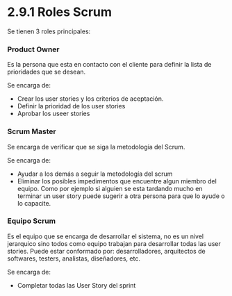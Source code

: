 # 2.9.1 Roles Scrum

Se tienen 3 roles principales:

### Product Owner

Es la persona que esta en contacto con el cliente para definir la lista de prioridades que se desean. 

Se encarga de:

* Crear los user stories y los criterios de aceptación.
* Definir la prioridad de los user stories
* Aprobar los useer stories

### Scrum Master

Se encarga de verificar que se siga la metodología del Scrum. 

Se encarga de:

* Ayudar a los demás a seguir la metodología del scrum
* Eliminar los posibles impedimentos que encuentre algun miembro del equipo. Como por ejemplo si alguien se esta tardando mucho en terminar un user story puede sugerir a otra persona para que lo ayude o lo capacite.

### Equipo Scrum

Es el equipo que se encarga de desarrollar el sistema, no es un nivel jerarquico sino todos como equipo trabajan para desarrollar todas las user stories. Puede estar conformado por: desarrolladores, arquitectos de softwares, testers, analistas, diseñadores, etc.

Se encarga de:

* Completar todas las User Story del sprint



